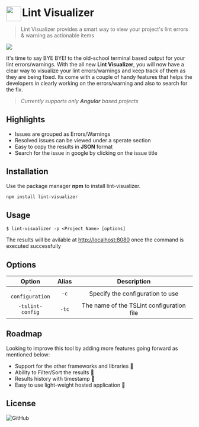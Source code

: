 <h1>
  <img align="left" width="40" height="40" src="https://live.staticflickr.com/65535/50304969336_35086b7f64_s.jpg">
	Lint Visualizer
</h1>

> Lint Visualizer provides a smart way to view your project's lint errors & warning as actionable items

<img src="https://live.staticflickr.com/65535/50305182567_f6a8c2d127_h.jpg">

It's time to say BYE BYE! to the old-school terminal based output for your lint errors/warnings. With the all new **Lint Visualizer**, you will now have a clear way to visualize your lint errors/warnings and keep track of them as they are being fixed. Its come with a couple of handy features that helps the developers in clearly working on the errors/warning and also to search for the fix.

> *Currently supports only **Angular** based projects*

## Highlights

- Issues are grouped as Errors/Warnings 
- Resolved issues can be viewed under a sperate section
- Easy to copy the results in **JSON** format
- Search for the issue in google by clicking on the issue title

## Installation

Use the package manager **npm** to install lint-visualizer.

```bash
npm install lint-visualizer
```

## Usage

```
$ lint-visualizer -p <Project Name> [options]
```

The results will be avilable at [http://localhost:8080](http://localhost:8080) once the command is executed successfully 


## Options

| Option | Alias | Description |
| :---: | :---: | :---: |
| `-configuration` | `-c` | Specify the configuration to use |
| `-tslint-config` | `-tc` | The name of the TSLint configuration file |

## Roadmap

Looking to improve this tool by adding more features going forward as mentioned below:

- Support for the other frameworks and libraries 🎉
- Ability to Filter/Sort the results 🥳
- Results history with timestamp 🎊
- Easy to use light-weight hosted application 🚀


## License

![GitHub](https://img.shields.io/github/license/chandrahasstvs/lint-visualizer)
